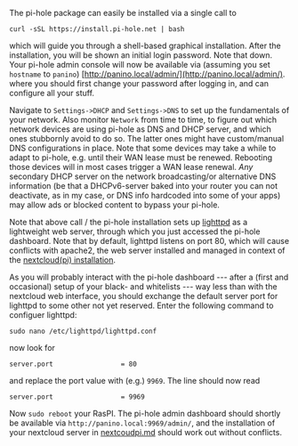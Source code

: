 The pi-hole package can easily be installed via a single call to

```
curl -sSL https://install.pi-hole.net | bash
```

which will guide you through a shell-based graphical installation. After the installation, you will be shown an initial login password. Note that down.
Your pi-hole admin console will now be available via (assuming you set `hostname` to `panino`) [http://panino.local/admin/](http://panino.local/admin/).
where you should first change your password after logging in, and can configure all your stuff. 

Navigate to `Settings->DHCP` and `Settings->DNS` to set up the fundamentals of your network.
Also monitor `Network` from time to time, to figure out which network devices are using pi-hole as DNS and DHCP server, and which ones stubbornly avoid to do so.
The latter ones might have custom/manual DNS configurations in place.
Note that some devices may take a while to adapt to pi-hole, e.g. until their WAN lease must be renewed. Rebooting those devices will in most cases trigger a WAN lease renewal. *Any* secondary DHCP server on the network broadcasting/or alternative DNS information (be that a DHCPv6-server baked into your router you can not deactivate, as in my case, or DNS info hardcoded into some of your apps) may allow ads or blocked content to bypass your pi-hole.

Note that above call / the pi-hole installation sets up [lighttpd](https://www.lighttpd.net/) as a lightweight web server, through which you just accessed the pi-hole dashboard. Note that by default, lighttpd listens on port 80, which will cause conflicts with apache2, the web server installed and managed in context of the [nextcloud(pi) installation](nextcloudpi.md).

As you will probably interact with the pi-hole dashboard --- after a (first and occasional) setup of your black- and whitelists --- way less than with the nextcloud web interface, you should exchange the default server port for lighttpd to some other not yet reserved. Enter the following command to configuer lighttpd:

```
sudo nano /etc/lighttpd/lighttpd.conf
```

now look for 
```
server.port                 = 80
```
and replace the port value with (e.g.) `9969`. The line should now read
```
server.port                 = 9969
``` 

Now `sudo reboot` your RasPI. The pi-hole admin dashboard should shortly be available via `http://panino.local:9969/admin/`, and the installation of your nextcloud server in [nextcoudpi.md](nextcloudpi.md) should work out without conflicts.

